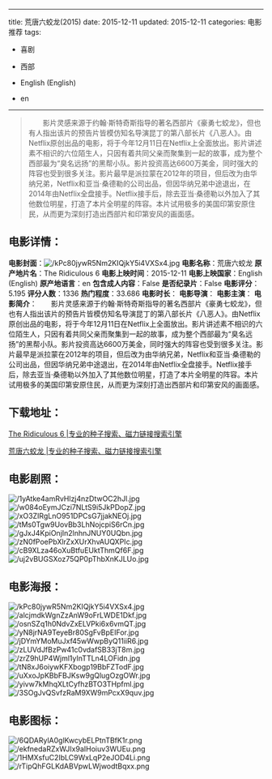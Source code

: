 
---
title: 荒唐六蛟龙(2015)
date: 2015-12-11
updated: 2015-12-11
categories: 电影推荐
tags:
- 喜剧
- 西部

- English (English)
- en
---


> 　　影片灵感来源于约翰·斯特奇斯指导的著名西部片《豪勇七蛟龙》，但也有人指出该片的预告片皆模仿知名导演昆丁的第八部长片《八恶人》。由Netflix原创出品的电影，将于今年12月11日在Netflix上全面放出。影片讲述素不相识的六位陌生人，只因有着共同父亲而聚集到一起的故事，成为整个西部最为“臭名远扬”的黑帮小队。影片投资高达6600万美金，同时强大的阵容也受到很多关注。影片最早是派拉蒙在2012年的项目，但后改为由华纳兄弟，Netflix和亚当·桑德勒的公司出品，但因华纳兄弟中途退出，在2014年由Netflix全盘接手。Netflix接手后，除去亚当·桑德勒以外加入了其他数位明星，打造了本片全明星的阵容。本片试用极多的美国印第安原住民，从而更为深刻打造出西部片和印第安风的画面感。

## **电影详情**：

**电影封面**：<img src="https://image.tmdb.org/t/p/w200/kPc80jywR5Nm2KIQjkY5i4VXSx4.jpg" alt="/kPc80jywR5Nm2KIQjkY5i4VXSx4.jpg" title="/kPc80jywR5Nm2KIQjkY5i4VXSx4.jpg">
**电影名称**：荒唐六蛟龙
**原产地片名**：The Ridiculous 6
**电影上映时间**：2015-12-11
**电影上映国家**：English (English)
**原产地语言**：en
**包含成人内容**：False
**是否纪录片**：False
**电影评分**：5.195
**评分人数**：1336
**热门程度**：33.686
**电影时长**：
**电影导演**：
**电影主演**：
**电影简介**：　　影片灵感来源于约翰·斯特奇斯指导的著名西部片《豪勇七蛟龙》，但也有人指出该片的预告片皆模仿知名导演昆丁的第八部长片《八恶人》。由Netflix原创出品的电影，将于今年12月11日在Netflix上全面放出。影片讲述素不相识的六位陌生人，只因有着共同父亲而聚集到一起的故事，成为整个西部最为“臭名远扬”的黑帮小队。影片投资高达6600万美金，同时强大的阵容也受到很多关注。影片最早是派拉蒙在2012年的项目，但后改为由华纳兄弟，Netflix和亚当·桑德勒的公司出品，但因华纳兄弟中途退出，在2014年由Netflix全盘接手。Netflix接手后，除去亚当·桑德勒以外加入了其他数位明星，打造了本片全明星的阵容。本片试用极多的美国印第安原住民，从而更为深刻打造出西部片和印第安风的画面感。

## **下载地址**：
[The Ridiculous 6 |专业的种子搜索、磁力链接搜索引擎](https://movie.amd794.com:2083/?search=The%20Ridiculous%206&ordering=&mode=match_phrase&page_size=10&page=1)

[荒唐六蛟龙 |专业的种子搜索、磁力链接搜索引擎](https://movie.amd794.com:2083/?search=%E8%8D%92%E5%94%90%E5%85%AD%E8%9B%9F%E9%BE%99&ordering=&mode=match_phrase&page_size=10&page=1)
 

## **电影剧照**：
<img src="https://image.tmdb.org/t/p/original/1yAtke4amRvHlzj4nzDtwOC2hJl.jpg" alt="/1yAtke4amRvHlzj4nzDtwOC2hJl.jpg" title="/1yAtke4amRvHlzj4nzDtwOC2hJl.jpg"><img src="https://image.tmdb.org/t/p/original/w084oEymJCzi7NLtS9i5JkPDopZ.jpg" alt="/w084oEymJCzi7NLtS9i5JkPDopZ.jpg" title="/w084oEymJCzi7NLtS9i5JkPDopZ.jpg"><img src="https://image.tmdb.org/t/p/original/xO3ZIRgLnO951DPCsG7jjakNEOj.jpg" alt="/xO3ZIRgLnO951DPCsG7jjakNEOj.jpg" title="/xO3ZIRgLnO951DPCsG7jjakNEOj.jpg"><img src="https://image.tmdb.org/t/p/original/tMs0Tgw9UovBb3LhNojcpiS6rCn.jpg" alt="/tMs0Tgw9UovBb3LhNojcpiS6rCn.jpg" title="/tMs0Tgw9UovBb3LhNojcpiS6rCn.jpg"><img src="https://image.tmdb.org/t/p/original/gJxJ4KpiOnjIn2lnhnJNUY0UQbn.jpg" alt="/gJxJ4KpiOnjIn2lnhnJNUY0UQbn.jpg" title="/gJxJ4KpiOnjIn2lnhnJNUY0UQbn.jpg"><img src="https://image.tmdb.org/t/p/original/zN0fPoePbXlrZxXUrXhvAUQXPIc.jpg" alt="/zN0fPoePbXlrZxXUrXhvAUQXPIc.jpg" title="/zN0fPoePbXlrZxXUrXhvAUQXPIc.jpg"><img src="https://image.tmdb.org/t/p/original/cB9XLza46oXuBtfuEUktThmQf6F.jpg" alt="/cB9XLza46oXuBtfuEUktThmQf6F.jpg" title="/cB9XLza46oXuBtfuEUktThmQf6F.jpg"><img src="https://image.tmdb.org/t/p/original/uj2vBUGSXoz75QP0pThbXnKJLUo.jpg" alt="/uj2vBUGSXoz75QP0pThbXnKJLUo.jpg" title="/uj2vBUGSXoz75QP0pThbXnKJLUo.jpg">

## **电影海报**：
<img src="https://image.tmdb.org/t/p/original/kPc80jywR5Nm2KIQjkY5i4VXSx4.jpg" alt="/kPc80jywR5Nm2KIQjkY5i4VXSx4.jpg" title="/kPc80jywR5Nm2KIQjkY5i4VXSx4.jpg"><img src="https://image.tmdb.org/t/p/original/alcjmdkWgnZzAnW9oFrLWDE1Dkf.jpg" alt="/alcjmdkWgnZzAnW9oFrLWDE1Dkf.jpg" title="/alcjmdkWgnZzAnW9oFrLWDE1Dkf.jpg"><img src="https://image.tmdb.org/t/p/original/osnSZq1h0NdvZxELVPki6x6vmQT.jpg" alt="/osnSZq1h0NdvZxELVPki6x6vmQT.jpg" title="/osnSZq1h0NdvZxELVPki6x6vmQT.jpg"><img src="https://image.tmdb.org/t/p/original/yN8jrNA9TeyeBr80SgFvBpEIFor.jpg" alt="/yN8jrNA9TeyeBr80SgFvBpEIFor.jpg" title="/yN8jrNA9TeyeBr80SgFvBpEIFor.jpg"><img src="https://image.tmdb.org/t/p/original/jDYmYMoMuJxf45wWwpByQ11iiR6.jpg" alt="/jDYmYMoMuJxf45wWwpByQ11iiR6.jpg" title="/jDYmYMoMuJxf45wWwpByQ11iiR6.jpg"><img src="https://image.tmdb.org/t/p/original/zLUVdJfBzPw41c0vdafSB33jT8m.jpg" alt="/zLUVdJfBzPw41c0vdafSB33jT8m.jpg" title="/zLUVdJfBzPw41c0vdafSB33jT8m.jpg"><img src="https://image.tmdb.org/t/p/original/zrZ9hUP4Wjml1yInTTLn4LOFidn.jpg" alt="/zrZ9hUP4Wjml1yInTTLn4LOFidn.jpg" title="/zrZ9hUP4Wjml1yInTTLn4LOFidn.jpg"><img src="https://image.tmdb.org/t/p/original/tN8xJ6oiywKFXbogp19BbFZTodF.jpg" alt="/tN8xJ6oiywKFXbogp19BbFZTodF.jpg" title="/tN8xJ6oiywKFXbogp19BbFZTodF.jpg"><img src="https://image.tmdb.org/t/p/original/uXxoJpKBbFBJKsw9gQlugOzgOWr.jpg" alt="/uXxoJpKBbFBJKsw9gQlugOzgOWr.jpg" title="/uXxoJpKBbFBJKsw9gQlugOzgOWr.jpg"><img src="https://image.tmdb.org/t/p/original/yivw7kMhqXLtCyfhzBTO3THpfml.jpg" alt="/yivw7kMhqXLtCyfhzBTO3THpfml.jpg" title="/yivw7kMhqXLtCyfhzBTO3THpfml.jpg"><img src="https://image.tmdb.org/t/p/original/3SOgJvQSvfzRaM9XW9mPcxX9quv.jpg" alt="/3SOgJvQSvfzRaM9XW9mPcxX9quv.jpg" title="/3SOgJvQSvfzRaM9XW9mPcxX9quv.jpg">

## **电影图标**：
<img src="https://image.tmdb.org/t/p/original/6QDARylA0glKwcybELPtnTBfK1r.png" alt="/6QDARylA0glKwcybELPtnTBfK1r.png" title="/6QDARylA0glKwcybELPtnTBfK1r.png"><img src="https://image.tmdb.org/t/p/original/ekfnedaRZxWJIx9aIHoiuv3WUEu.png" alt="/ekfnedaRZxWJIx9aIHoiuv3WUEu.png" title="/ekfnedaRZxWJIx9aIHoiuv3WUEu.png"><img src="https://image.tmdb.org/t/p/original/1HMXsfuC2IbLC9WxLqP2eJOD4Li.png" alt="/1HMXsfuC2IbLC9WxLqP2eJOD4Li.png" title="/1HMXsfuC2IbLC9WxLqP2eJOD4Li.png"><img src="https://image.tmdb.org/t/p/original/rTipQhFGLKdABVpwLWjwodtBqxx.png" alt="/rTipQhFGLKdABVpwLWjwodtBqxx.png" title="/rTipQhFGLKdABVpwLWjwodtBqxx.png">

